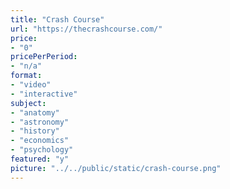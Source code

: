 ```yaml
---
title: "Crash Course"
url: "https://thecrashcourse.com/"
price: 
- "0"
pricePerPeriod: 
- "n/a"
format: 
- "video"
- "interactive"
subject: 
- "anatomy"
- "astronomy"
- "history"
- "economics"
- "psychology"
featured: "y"
picture: "../../public/static/crash-course.png"
---
```

